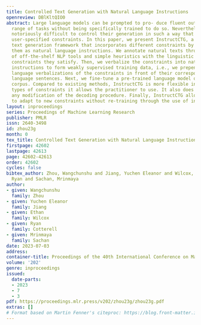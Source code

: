 ```yaml
---
title: Controlled Text Generation with Natural Language Instructions
openreview: DBlKltQIO0
abstract: Large language models can be prompted to pro- duce fluent output for a wide
  range of tasks without being specifically trained to do so. Nevertheless, it is
  notoriously difficult to control their generation in such a way that it satisfies
  user-specified constraints. In this paper, we present InstructCTG, a simple controlled
  text generation framework that incorporates different constraints by verbalizing
  them as natural language instructions. We annotate natural texts through a combination
  of off-the-shelf NLP tools and simple heuristics with the linguistic and extra-linguistic
  constraints they satisfy. Then, we verbalize the constraints into natural language
  instructions to form weakly supervised training data, i.e., we prepend the natural
  language verbalizations of the constraints in front of their corresponding natural
  language sentences. Next, we fine-tune a pre-trained language model on the augmented
  corpus. Compared to existing methods, InstructCTG is more flexible in terms of the
  types of constraints it allows the practitioner to use. It also does not require
  any modification of the decoding procedure. Finally, InstructCTG allows the model
  to adapt to new constraints without re-training through the use of in-context learning.
layout: inproceedings
series: Proceedings of Machine Learning Research
publisher: PMLR
issn: 2640-3498
id: zhou23g
month: 0
tex_title: Controlled Text Generation with Natural Language Instructions
firstpage: 42602
lastpage: 42613
page: 42602-42613
order: 42602
cycles: false
bibtex_author: Zhou, Wangchunshu and Jiang, Yuchen Eleanor and Wilcox, Ethan and Cotterell,
  Ryan and Sachan, Mrinmaya
author:
- given: Wangchunshu
  family: Zhou
- given: Yuchen Eleanor
  family: Jiang
- given: Ethan
  family: Wilcox
- given: Ryan
  family: Cotterell
- given: Mrinmaya
  family: Sachan
date: 2023-07-03
address: 
container-title: Proceedings of the 40th International Conference on Machine Learning
volume: '202'
genre: inproceedings
issued:
  date-parts:
  - 2023
  - 7
  - 3
pdf: https://proceedings.mlr.press/v202/zhou23g/zhou23g.pdf
extras: []
# Format based on Martin Fenner's citeproc: https://blog.front-matter.io/posts/citeproc-yaml-for-bibliographies/
---
```

